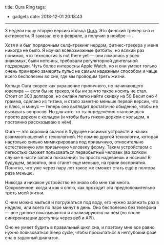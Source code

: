 title: Oura Ring
tags:
  - gadgets
date: 2018-12-01 20:18:43
---

3 недели ношу вторую версию кольца [Oura](http://ouraring.com). Это финский трекер сна и активности. Я заказал его в феврале, а получил в ноябре — .

Хотя я и был порядочным селф-трекинг нердом, фитнес-трекера у меня никогда не было. Я изучал всевозможные фитбиты, но всякий раз понимал, что технология is not there yet — они ломались у всех знакомых, были неточны, требовали регуляторной длительной подзарядки. Чуть более интересны Apple Watch, но и они умеют только очень примерно замерять пульс не самым надежным способом и чаще всего бесполезны во сне, где мы проводим треть жизни. 

Кольцо Oura скорее как украшение приличного, но начинающего ювелира — если бы не трекер, я бы ни за что такое носить не стал. Стоит от 300 долларов, но онлайн легко найти скидку на 50  Весит оно 4 грамма, сделано из титана, и стало заметно меньше первой версии, что и плюс, и минус — теперь оно выглядит достаточно обыденно, чтобы не вызывать вопросов. Но для кого-то ты определённо становишься просто дорком с кольцом (и чтобы быть гиком-дорком с кольцом, я постоянно рассказываю о нём). 


Oura — это хороший скачок в будущее носимых устройств и наших взаимоотношений с технологией. Не помню другой технологии, которая настолько сильно мимикрировала под привычную, относительно естественную или привычную человеку форму. Таким устройством с легкостью сможет пользоваться первобытный человек (во всяком случае в части записи показаний): ты просто надеваешь и носишь! В будущем, вероятно, оно станет еще меньше, на грани восприятия. Понятно, что уже через пару лет такое же сможет стать ещё в полтора раза меньше. 

Никогда и никакое устройство не знало обо мне так много. Сокровенное: когда и как я сплю, как проходит эта предположительно треть моей жизни. 

С ним можно мыться и погружаться под воду, его нужно заряжать раз в неделю, или всего по паре минут в день. Оно бесполезно без телефона — все данные показываются и анализируются на нем (но после синхронизации доступны через веб и API). 


Оно не умеет будить в правильный цикл сна, и поэтому мне все равно нужно пользоваться Sleep cycle, чтобы просыпаться в неглубокий фазе сна в заданный диапазон. 
